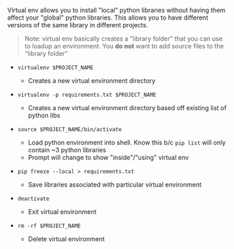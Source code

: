 Virtual env allows you to install "local" python libraries without
having them affect your "global" python libraries. This allows you
to have different versions of the same library in different projects.

> Note: virtual env basically creates a "library folder" that you can
  use to loadup an environment. You **do not** want to add source
  files to the "library folder"

- `virtualenv $PROJECT_NAME`
    - Creates a new virtual environment directory

- `virtualenv -p requirements.txt $PROJECT_NAME`
    - Creates a new virtual environment directory based off existing
      list of python libs

- `source $PROJECT_NAME/bin/activate`
    - Load python environment into shell.  Know this b/c `pip list`
      will only contain ~3 python libraries
    - Prompt will change to show "inside"/"using" virtual env

- `pip freeze --local > requirements.txt`
    - Save libraries associated with particular virtual environment

- `deactivate`
    - Exit virtual environment

- `rm -rf $PROJECT_NAME`
    - Delete virtual environment
